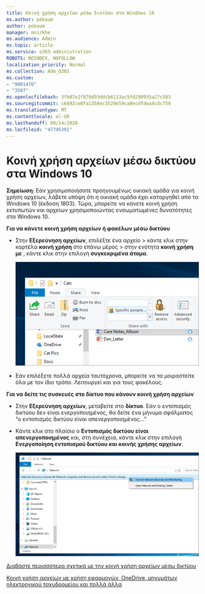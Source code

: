 ```yaml
---
title: Κοινή χρήση αρχείων μέσω δικτύου στα Windows 10
ms.author: pebaum
author: pebaum
manager: mnirkhe
ms.audience: Admin
ms.topic: article
ms.service: o365-administration
ROBOTS: NOINDEX, NOFOLLOW
localization_priority: Normal
ms.collection: Adm_O365
ms.custom:
- "9001476"
- "3507"
ms.openlocfilehash: 3fb07e2f870d93ddcb6133ac5fd290935a27c583
ms.sourcegitcommit: c6692ce0fa1358ec3529e59ca0ecdfdea4cdc759
ms.translationtype: MT
ms.contentlocale: el-GR
ms.lasthandoff: 09/14/2020
ms.locfileid: "47745391"
---
```

# <a name="file-sharing-over-a-network-in-windows-10"></a>Κοινή χρήση αρχείων μέσω δικτύου στα Windows 10

**Σημείωση**: Εάν χρησιμοποιήσατε προηγουμένως οικιακή ομάδα για κοινή χρήση αρχείων, λάβετε υπόψη ότι η οικιακή ομάδα έχει καταργηθεί από τα Windows 10 (έκδοση 1803). Τώρα, μπορείτε να κάνετε κοινή χρήση εκτυπωτών και αρχείων χρησιμοποιώντας ενσωματωμένες δυνατότητες στα Windows 10.

**Για να κάνετε κοινή χρήση αρχείων ή φακέλων μέσω δικτύου**

- Στην **Εξερεύνηση αρχείων**, επιλέξτε ένα αρχείο > κάντε κλικ στην καρτέλα **κοινή χρήση** στο επάνω μέρος > στην ενότητα **κοινή χρήση με** , κάντε κλικ στην επιλογή **συγκεκριμένα άτομα**.

    ![Κάντε κοινή χρήση ενός αρχείου με συγκεκριμένα άτομα.](media/share-with-specific-people.png)
          
- Εάν επιλέξετε πολλά αρχεία ταυτόχρονα, μπορείτε να τα μοιραστείτε όλα με τον ίδιο τρόπο. Λειτουργεί και για τους φακέλους.

**Για να δείτε τις συσκευές στο δίκτυο που κάνουν κοινή χρήση αρχείων**

- Στην **Εξερεύνηση αρχείων**, μεταβείτε στο **δίκτυο**. Εάν ο εντοπισμός δικτύου δεν είναι ενεργοποιημένος, θα δείτε ένα μήνυμα σφάλματος "ο εντοπισμός δικτύου είναι απενεργοποιημένος..."

- Κάντε κλικ στο πλαίσιο ο **Εντοπισμός δικτύου είναι απενεργοποιημένος** και, στη συνέχεια, κάντε κλικ στην επιλογή **Ενεργοποίηση εντοπισμού δικτύου και κοινής χρήσης αρχείων**.

    ![Ενεργοποιήστε τον εντοπισμό δικτύου και την κοινή χρήση αρχείων.](media/turn-on-network-discovery.png)

[Διαβάστε περισσότερα σχετικά με την κοινή χρήση αρχείων μέσω δικτύου](https://support.microsoft.com/help/4092694/windows-10-file-sharing-over-a-network)

[Κοινή χρήση αρχείων με χρήση εφαρμογών, OneDrive, μηνυμάτων ηλεκτρονικού ταχυδρομείου και πολλά άλλα](https://support.microsoft.com/help/4027674/windows-10-share-files-in-file-explorer)
